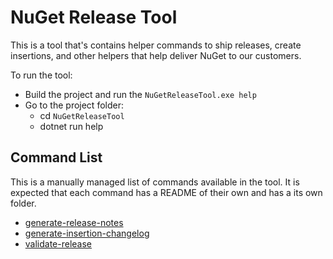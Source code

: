 # NuGet Release Tool

This is a tool that's contains helper commands to ship releases, create insertions, and other helpers that help deliver NuGet to our customers. 

To run the tool:

- Build the project and run the `NuGetReleaseTool.exe help`
- Go to the project folder:
  - cd `NuGetReleaseTool`
  - dotnet run help


## Command List

This is a manually managed list of commands available in the tool. It is expected that each command has a README of their own and has a its own folder.

- [generate-release-notes](.\NugetReleaseTool\GenerateReleaseNotesCommand\RADME.md)
- [generate-insertion-changelog](.\NugetReleaseTool\GenerateInsertionChangelogCommand\RADME.md)
- [validate-release](.\NugetReleaseTool\ValidateReleaseCommand\RADME.md)
